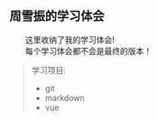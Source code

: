 ## 周雪振的学习体会
&emsp;&emsp;这里收纳了我的学习体会!  
&emsp;&emsp;每个学习体会都不会是最终的版本！
> 学习项目:
> * git
> * markdown
> * vue